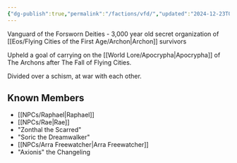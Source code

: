 ```yaml
---
{"dg-publish":true,"permalink":"/factions/vfd/","updated":"2024-12-23T09:42:17.749-06:00"}
---
```


Vanguard of the Forsworn Deities - 3,000 year old secret organization of [[Eos/Flying Cities of the First Age/Archon\|Archon]] survivors 

Upheld a goal of carrying on the [[World Lore/Apocrypha\|Apocrypha]] of The Archons after The Fall of Flying Cities.

Divided over a schism, at war with each other.
## Known Members
- [[NPCs/Raphael\|Raphael]]
- [[NPCs/Rae\|Rae]]
- "Zonthal the Scarred"
- "Soric the Dreamwalker"
- [[NPCs/Arra Freewatcher\|Arra Freewatcher]]
- "Axionis" the Changeling